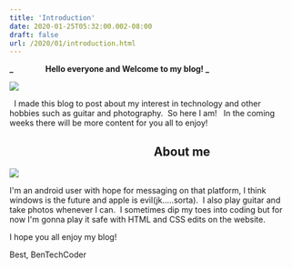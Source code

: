 ```yaml
---
title: 'Introduction'
date: 2020-01-25T05:32:00.002-08:00
draft: false
url: /2020/01/introduction.html
---
```


>   

  

**_                 Hello everyone and Welcome to my blog! _**

  

[![](https://1.bp.blogspot.com/-ZwqabKhT2pM/XixDa3t_JfI/AAAAAAAAD8Y/Btn4mUKiC3ACquqkWmVba8mT7tFGjnzLACKgBGAsYHg/s1600/2019-11-27.jpg)](https://1.bp.blogspot.com/-ZwqabKhT2pM/XixDa3t_JfI/AAAAAAAAD8Y/Btn4mUKiC3ACquqkWmVba8mT7tFGjnzLACKgBGAsYHg/s1600/2019-11-27.jpg)  

  I made this blog to post about my interest in technology and other hobbies such as guitar and photography.  So here I am!   In the coming weeks there will be more content for you all to enjoy!  

  

  

                                                   About me
-----------------------------------------------------------

[![](https://1.bp.blogspot.com/-ojCoC-CK1ac/XixD--6O7xI/AAAAAAAAD8g/QLoOfO0eX0YWdiiLch94w24frbnuLTLWQCKgBGAsYHg/s320/00100dPORTRAIT_00100_BURST20191209192735138_COVER-01%2B%25281%2529.jpeg)](https://1.bp.blogspot.com/-ojCoC-CK1ac/XixD--6O7xI/AAAAAAAAD8g/QLoOfO0eX0YWdiiLch94w24frbnuLTLWQCKgBGAsYHg/s1600/00100dPORTRAIT_00100_BURST20191209192735138_COVER-01%2B%25281%2529.jpeg)

I'm an android user with hope for messaging on that platform, I think windows is the future and apple is evil(jk.....sorta).  I also play guitar and take photos whenever I can.  I sometimes dip my toes into coding but for now I'm gonna play it safe with HTML and CSS edits on the website.

  

  

I hope you all enjoy my blog!

  

  

Best, BenTechCoder